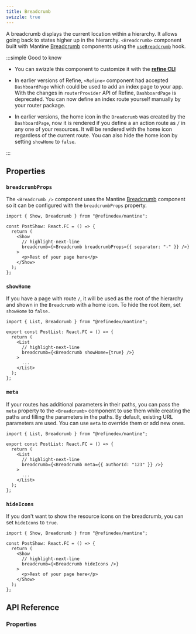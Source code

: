 ```yaml
---
title: Breadcrumb
swizzle: true
---
```


A breadcrumb displays the current location within a hierarchy. It allows going back to states higher up in the hierarchy. `<Breadcrumb>` component built with Mantine [Breadcrumb][mantine-breadcrumb] components using the [`useBreadcrumb`](/docs/core/hooks/utilities/use-breadcrumb) hook.

:::simple Good to know

- You can swizzle this component to customize it with the [**refine CLI**](/docs/packages/list-of-packages)

- In earlier versions of Refine, `<Refine>` component had accepted `DashboardPage` which could be used to add an index page to your app. With the changes in `routerProvider` API of Refine, `DashboardPage` is deprecated. You can now define an index route yourself manually by your router package.

- In earlier versions, the home icon in the `Breadcrumb` was created by the `DashboardPage`, now it is rendered if you define a an action route as `/` in any one of your resources. It will be rendered with the home icon regardless of the current route. You can also hide the home icon by setting `showHome` to `false`.

:::

## Properties

### `breadcrumbProps`

The `<Breadcrumb />` component uses the Mantine [Breadcrumb][mantine-breadcrumb] component so it can be configured with the `breadcrumbProps` property.

```tsx
import { Show, Breadcrumb } from "@refinedev/mantine";

const PostShow: React.FC = () => {
  return (
    <Show
      // highlight-next-line
      breadcrumb={<Breadcrumb breadcrumbProps={{ separator: "-" }} />}
    >
      <p>Rest of your page here</p>
    </Show>
  );
};
```

### `showHome`

If you have a page with route `/`, it will be used as the root of the hierarchy and shown in the `Breadcrumb` with a home icon. To hide the root item, set `showHome` to `false.`

```tsx
import { List, Breadcrumb } from "@refinedev/mantine";

export const PostList: React.FC = () => {
  return (
    <List
      // highlight-next-line
      breadcrumb={<Breadcrumb showHome={true} />}
    >
      ...
    </List>
  );
};
```

### `meta`

If your routes has additional parameters in their paths, you can pass the `meta` property to the `<Breadcrumb>` component to use them while creating the paths and filling the parameters in the paths. By default, existing URL parameters are used. You can use `meta` to override them or add new ones.

```tsx
import { List, Breadcrumb } from "@refinedev/mantine";

export const PostList: React.FC = () => {
  return (
    <List
      // highlight-next-line
      breadcrumb={<Breadcrumb meta={{ authorId: "123" }} />}
    >
      ...
    </List>
  );
};
```

### `hideIcons`

If you don't want to show the resource icons on the breadcrumb, you can set `hideIcons` to `true`.

```tsx
import { Show, Breadcrumb } from "@refinedev/mantine";

const PostShow: React.FC = () => {
  return (
    <Show
      // highlight-next-line
      breadcrumb={<Breadcrumb hideIcons />}
    >
      <p>Rest of your page here</p>
    </Show>
  );
};
```

## API Reference

### Properties

<PropsTable module="@refinedev/mantine/Breadcrumb" />

[mantine-breadcrumb]: https://mantine.dev/core/breadcrumbs/
